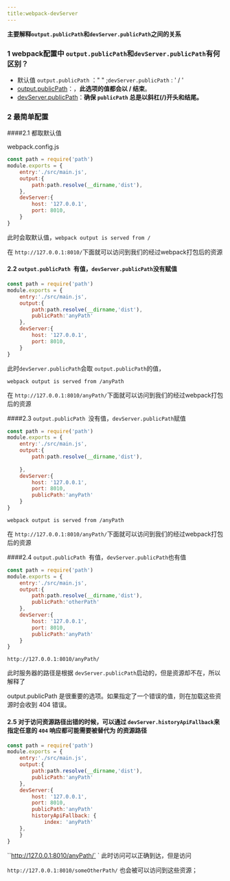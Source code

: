```yaml
---
title:webpack-devServer
---
```


**主要解释`output.publicPath`和`devServer.publicPath`之间的关系**

### 1 webpack配置中 `output.publicPath`和`devServer.publicPath`有何区别？

* 默认值  `output.publicPath` ：" " ;`devServer.publicPath` : ' / '
* [output.publicPath](https://doc.webpack-china.org/configuration/output/#output-publicpath)：，**此选项的值都会以 / 结束**。
* [devServer.publicPath](https://doc.webpack-china.org/configuration/dev-server/#devserver-publicpath-)：**确保 `publicPath` 总是以斜杠(/)开头和结尾。**

### 2 最简单配置

####2.1 都取默认值

webpack.config.js

```javascript
const path = require('path')
module.exports = {
    entry:'./src/main.js',
    output:{
        path:path.resolve(__dirname,'dist'),
    },
    devServer:{
        host: '127.0.0.1',
    	port: 8010,
    }
}
```

此时会取默认值，`webpack output is served from /`

在 `http://127.0.0.1:8010/`下面就可以访问到我们的经过webpack打包后的资源

#### 2.2 `output.publicPath `有值，`devServer.publicPath`没有赋值

```javascript
const path = require('path')
module.exports = {
    entry:'./src/main.js',
    output:{
        path:path.resolve(__dirname,'dist'),
        publicPath:'anyPath'
    },
    devServer:{
        host: '127.0.0.1',
    	port: 8010,
    }
}
```

此时`devServer.publicPath`会取 `output.publicPath`的值，

`webpack output is served from /anyPath`

在 `http://127.0.0.1:8010/anyPath/`下面就可以访问到我们的经过webpack打包后的资源

####2.3 `output.publicPath `没有值，`devServer.publicPath`赋值

```javascript
const path = require('path')
module.exports = {
    entry:'./src/main.js',
    output:{
        path:path.resolve(__dirname,'dist'),
      
    },
    devServer:{
        host: '127.0.0.1',
    	port: 8010,
        publicPath:'anyPath'
    }
}
```

`webpack output is served from /anyPath`

在 `http://127.0.0.1:8010/anyPath/`下面就可以访问到我们的经过webpack打包后的资源

####2.4 `output.publicPath `有值，`devServer.publicPath`也有值 

```javascript
const path = require('path')
module.exports = {
    entry:'./src/main.js',
    output:{
        path:path.resolve(__dirname,'dist'),
      	publicPath:'otherPath'
    },
    devServer:{
        host: '127.0.0.1',
    	port: 8010,
        publicPath:'anyPath'
    }
}
```

`http://127.0.0.1:8010/anyPath/` 

此时服务器的路径是根据 `devServer.publicPath`启动的，但是资源却不在，所以解释了

output.publicPath 是很重要的选项。如果指定了一个错误的值，则在加载这些资源时会收到 404 错误。

#### 2.5 对于访问资源路径出错的时候，可以通过 `devServer.historyApiFallback`来指定任意的 `404` 响应都可能需要被替代为 的资源路径

```javascript
const path = require('path')
module.exports = {
    entry:'./src/main.js',
    output:{
        path:path.resolve(__dirname,'dist'),
      	publicPath:'anyPath'
    },
    devServer:{
        host: '127.0.0.1',
    	port: 8010,
        publicPath:'anyPath'
        historyApiFallback: {
      		index: 'anyPath'
    },
    }
}
```

``http://127.0.0.1:8010/anyPath/`  ` 此时访问可以正确到达，但是访问 

`http://127.0.0.1:8010/someOtherPath/`  也会被可以访问到这些资源；



